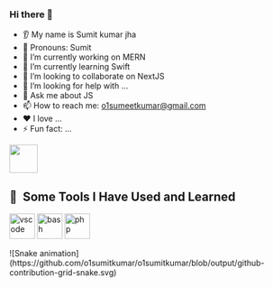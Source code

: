 ### Hi there 👋
* 👂 My name is Sumit kumar jha
* 👩 Pronouns: Sumit
* 🔭 I’m currently working on MERN
* 🌱 I’m currently learning Swift
* 🤝 I’m looking to collaborate on NextJS
* 🤔 I’m looking for help with ...
* 💬 Ask me about JS
* 📫 How to reach me: o1sumeetkumar@gmail.com
* ❤️ I love ...
* ⚡ Fun fact: ...


<a href="https://www.instagram.com/o1sumitkumar/">
  <img height="50" src="https://user-images.githubusercontent.com/46517096/166974368-9798f39f-1f46-499c-b14e-81f0a3f83a06.png"/>
</a>
<!---
O1sumitkumar/O1sumitkumar is a ✨ special ✨ repository because its `README.md` (this file) appears on your GitHub profile.
You can click the Preview link to take a look at your changes.
--->




<h2> 🚀 &nbsp;Some Tools I Have Used and Learned</h2>
<p align="left">
<img src="https://cdn.jsdelivr.net/gh/devicons/devicon/icons/vscode/vscode-original.svg" alt="vscode" width="45" height="45"/>
<img src="https://cdn.jsdelivr.net/gh/devicons/devicon/icons/bash/bash-original.svg" alt="bash" width="45" height="45"/>
<img src="https://cdn.jsdelivr.net/gh/devicons/devicon/icons/php/php-original.svg" alt="php" width="45" height="45"/>
</p>
![Snake animation](https://github.com/o1sumitkumar/o1sumitkumar/blob/output/github-contribution-grid-snake.svg)
